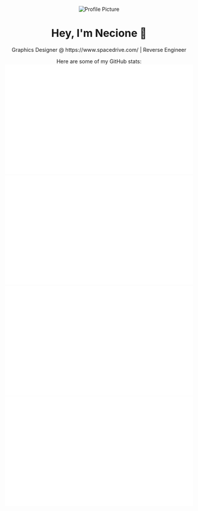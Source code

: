 
<p align="center">
  <a href="#">
    
  </a>
  <p align="center">
   <img width="150" height="150" src="https://file.coffee/u/YrJll6_3aBhGe_WGJGHS8.png" alt="Profile Picture">
  </p>
  <h1 align="center"><b>Hey, I'm Necione 👋</b></h1>
  <p align="center">
  Graphics Designer @ https://www.spacedrive.com/ | Reverse Engineer
</p>

<p align="center">
  <p align="center">
    Here are some of my GitHub stats:
  <img src="https://raw.githubusercontent.com/necione/github-stats/master/generated/overview.svg#gh-dark-mode-only" />
  <img src="https://raw.githubusercontent.com/necione/github-stats/master/generated/languages.svg#gh-dark-mode-only" />
  <img src="https://raw.githubusercontent.com/necione/github-stats/master/generated/overview.svg#gh-light-mode-only" />
  <img src="https://raw.githubusercontent.com/necione/github-stats/master/generated/languages.svg#gh-light-mode-only" />
</p>

